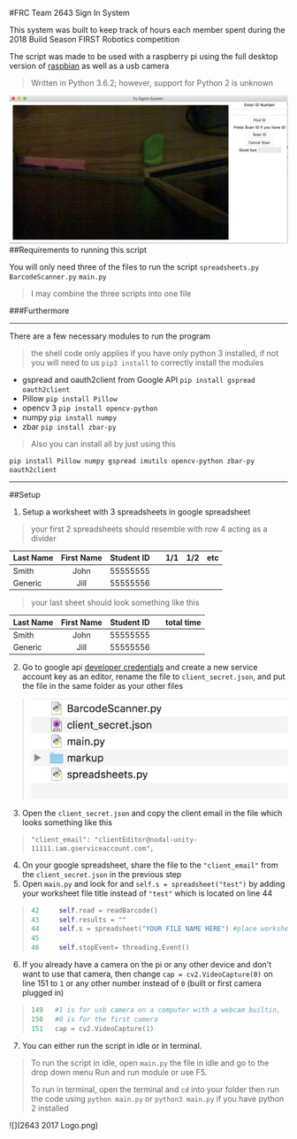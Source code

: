 #FRC Team 2643 Sign In System 

This system was built to keep track of hours each member spent during the 2018 Build Season FIRST Robotics competition

The script was made to be used with a raspberry pi using the full desktop version of [raspbian](https://www.raspberrypi.org/downloads/raspbian/) as well as a usb camera 

> Written in Python 3.6.2; however, support for Python 2 is unknown

![](testImage.png)
##Requirements to running this script

You will only need three of the files to run the script `spreadsheets.py` `BarcodeScanner.py` `main.py` 

> I may combine the three scripts into one file

###Furthermore
***
There are a few necessary modules to run the program

>the shell code only applies if you have only python 3 installed, if not you will need to us `pip3 install` to correctly install the modules

* gspread and oauth2client from Google API `pip install gspread oauth2client`
* Pillow `pip install Pillow ` 
* opencv 3 `pip install opencv-python`
* numpy `pip install numpy`
* zbar `pip install zbar-py`

> Also you can install all by just using this
```
pip install Pillow numpy gspread imutils opencv-python zbar-py oauth2client
```

***

##Setup
1. Setup a worksheet with 3 spreadsheets in google spreadsheet
> your first 2 spreadsheets should resemble with row 4 acting as a divider
>
| Last Name | First Name  | Student ID  |    | 1/1  | 1/2  | etc |
|:----------|:-----------:|:-----------:|:--:|:----:|:----:|----:|
|Smith      | John        |55555555     |    |      |      |     |
|Generic    | Jill        |55555556     |    |      |      |     |
>your last sheet should look something like this
>
| Last Name | First Name  | Student ID  |    | total time|
|:----------|:-----------:|:-----------:|:--:|----------:|
|Smith      | John        |55555555     |    |           |
|Generic    | Jill        |55555556     |    |           |

2. Go to google api [developer credentials](https://console.developers.google.com/apis/credentials?project=nodal-unity-190607) and create a new service account key as an editor,  rename the file to `client_secret.json`, and put the file in the same folder as your other files 
>![](folderLocation.png)
3. Open the `client_secret.json` and copy the client email in the file which looks something like this
>```
>"client_email": "clientEditor@nodal-unity-11111.iam.gserviceaccount.com",
>```
4. On your google spreadsheet, share the file to the `"client_email"` from the `client_secret.json` in the previous step
5. Open `main.py` and look for and `self.s = spreadsheet("test")` by adding your worksheet file title instead of `"test"` which is located on line 44
>```python
>42 	self.read = readBarcode()
>43 	self.results = ""
>44		self.s = spreadsheet("YOUR FILE NAME HERE") #place worksheet title here
>45
>46		self.stopEvent= threading.Event()
>```
6. If you already have a camera on the pi or any other device and don't want to use that camera, then change `cap = cv2.VideoCapture(0)` on line 151 to `1` or any other number instead of `0` (built or first camera plugged in)
> ```python
> 149	#1 is for usb camera on a computer with a webcam builtin,
> 150	#0 is for the first camera
> 151	cap = cv2.VideoCapture(1)
> ```
7. You can either run the script in idle or in terminal.
> To run the script in idle, open `main.py` the file in idle and go to the drop down menu Run and run module or use F5.
> 
> To run in terminal, open the terminal and `cd` into your folder
> then run the code using `python main.py` or `python3 main.py` if you have python 2 installed

![](2643 2017 Logo.png)